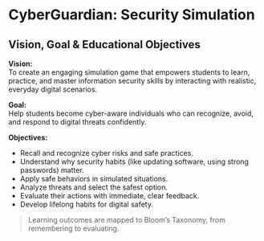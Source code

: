 # CyberGuardian: Security Simulation
## Vision, Goal & Educational Objectives

**Vision:**  
To create an engaging simulation game that empowers students to learn, practice, and master information security skills by interacting with realistic, everyday digital scenarios.

**Goal:**  
Help students become cyber-aware individuals who can recognize, avoid, and respond to digital threats confidently.

**Objectives:**
- Recall and recognize cyber risks and safe practices.
- Understand why security habits (like updating software, using strong passwords) matter.
- Apply safe behaviors in simulated situations.
- Analyze threats and select the safest option.
- Evaluate their actions with immediate, clear feedback.
- Develop lifelong habits for digital safety.

> Learning outcomes are mapped to Bloom’s Taxonomy, from remembering to evaluating.
